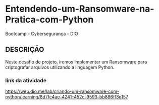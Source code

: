 # Entendendo-um-Ransomware-na-Pratica-com-Python
Bootcamp - Cybersegurança - DIO 

## DESCRIÇÃO
Neste desafio de projeto, iremos implementar um Ransomware para criptografar arquivos utilizando a linguagem Python.


### link da atividade
https://web.dio.me/lab/criando-um-ransomware-com-python/learning/8d7fc4ae-4241-452c-9593-bb886ff3e157
